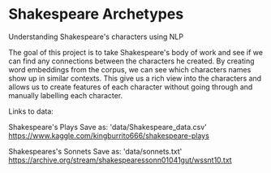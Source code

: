 # Shakespeare Archetypes
Understanding Shakespeare's characters using NLP

The goal of this project is to take Shakespeare's body of work and see if we can find any connections between the characters he created. By creating word embeddings from the corpus, we can see which characters names show up in similar contexts. This give us a rich view into the characters and allows us to create features of each character without going through and manually labelling each character.

Links to data:

Shakespeare's Plays
Save as: 'data/Shakespeare_data.csv'
https://www.kaggle.com/kingburrito666/shakespeare-plays


Shakespeares's Sonnets
Save as: 'data/sonnets.txt'
https://archive.org/stream/shakespearessonn01041gut/wssnt10.txt
